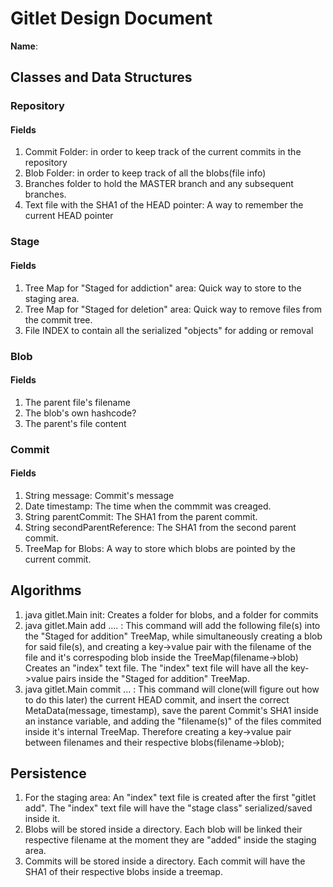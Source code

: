 # Gitlet Design Document

**Name**:

## Classes and Data Structures

### Repository

#### Fields

1. Commit Folder: in order to keep track of the current commits in the repository 
2. Blob Folder: in order to keep track of all the blobs(file info)
3. Branches folder to hold the MASTER branch and any subsequent branches.
4. Text file with the SHA1 of the HEAD pointer: A way to remember the current HEAD pointer

### Stage

#### Fields

1. Tree Map for "Staged for addiction" area: Quick way to store to the staging area.
2. Tree Map for "Staged for deletion" area: Quick way to remove files from the commit tree.
3. File INDEX to contain all the serialized "objects" for adding or removal

### Blob

#### Fields
1. The parent file's filename
2. The blob's own hashcode?
3. The parent's file content

### Commit

#### Fields

1. String message: Commit's message
2. Date timestamp: The time when the commmit was creaged.
3. String parentCommit: The SHA1 from the parent commit.
4. String secondParentReference: The SHA1 from the second parent commit.
5. TreeMap for Blobs: A way to store which blobs are pointed by the current commit.

## Algorithms
1. java gitlet.Main init: Creates a folder for blobs, and a folder for commits
2. java gitlet.Main add .... : This command will add the following file(s) into the "Staged for addition" TreeMap, while simultaneously creating a blob for said file(s), and creating a key->value pair with the filename of the file and it's correspoding blob inside the TreeMap(filename->blob) Creates an "index" text file. The "index" text file will have all the key->value pairs inside the "Staged for addition" TreeMap.
3. java gitlet.Main commit ... : This command will clone(will figure out how to do this later) the current HEAD commit, and insert the correct MetaData(message, timestamp), save the parent Commit's SHA1 inside an instance variable, and adding the "filename(s)" of the files commited inside it's internal TreeMap. Therefore creating a key->value pair between filenames and their respective blobs(filename->blob);


## Persistence
1. For the staging area: An "index" text file is created after the first "gitlet add". The "index" text file will have the "stage class" serialized/saved inside it.
2. Blobs will be stored inside a directory. Each blob will be linked their respective filename at the moment they are "added" inside the staging area.
3. Commits will be stored inside a directory. Each commit will have the SHA1 of their respective blobs inside a treemap.

